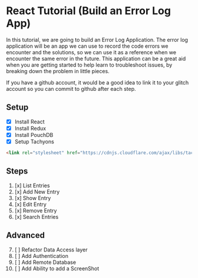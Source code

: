 # React Tutorial (Build an Error Log App)

In this tutorial, we are going to build an Error Log Application. The error log application will be an app we can use to record the code errors we encounter and the solutions, so we can use it as a reference when we encounter the same error in the future. This application can be a great aid when you are getting started to help learn to troubleshoot issues, by breaking down the problem in little pieces.

If you have a github account, it would be a good idea to link it to your glitch account so you can commit to github after each step.

## Setup

* [x] Install React
* [x] Install Redux
* [x] Install PouchDB
* [x] Setup Tachyons 

``` html
<link rel="stylesheet" href="https://cdnjs.cloudflare.com/ajax/libs/tachyons/4.7.4/tachyons.min.css" />
```

## Steps

1. [x] List Entries
2. [x] Add New Entry
3. [x] Show Entry
4. [x] Edit Entry
5. [x] Remove Entry
6. [x] Search Entries

## Advanced

7. [ ] Refactor Data Access layer
8. [ ] Add Authentication
9. [ ] Add Remote Database
10. [ ] Add Ability to add a ScreenShot